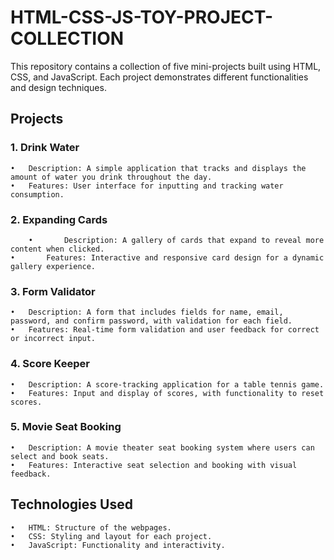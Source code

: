 # HTML-CSS-JS-TOY-PROJECT-COLLECTION

This repository contains a collection of five mini-projects built using HTML, CSS, and JavaScript. Each project demonstrates different functionalities and design techniques.

## Projects

### 1.	Drink Water
	•	Description: A simple application that tracks and displays the amount of water you drink throughout the day.
	•	Features: User interface for inputting and tracking water consumption.

### 2.	Expanding Cards
        •       Description: A gallery of cards that expand to reveal more content when clicked.
	•       Features: Interactive and responsive card design for a dynamic gallery experience.

### 3.  Form Validator
	•	Description: A form that includes fields for name, email, password, and confirm password, with validation for each field.
	•	Features: Real-time form validation and user feedback for correct or incorrect input.

### 4.	Score Keeper
	•	Description: A score-tracking application for a table tennis game.
	•	Features: Input and display of scores, with functionality to reset scores.

### 5.	Movie Seat Booking
	•	Description: A movie theater seat booking system where users can select and book seats.
	•	Features: Interactive seat selection and booking with visual feedback.

## Technologies Used

	•	HTML: Structure of the webpages.
	•	CSS: Styling and layout for each project.
	•	JavaScript: Functionality and interactivity.

